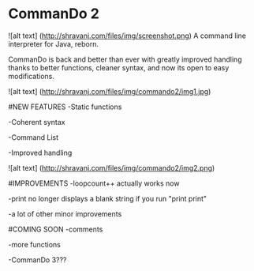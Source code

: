 # CommanDo 2
![alt text] (http://shravanj.com/files/img/screenshot.png)
A command line interpreter for Java, reborn.

CommanDo is back and better than ever with greatly improved handling thanks to better functions, cleaner syntax, and now its open to easy modifications.

![alt text] (http://shravanj.com/files/img/commando2/img1.jpg)

#NEW FEATURES
-Static functions

-Coherent syntax

-Command List

-Improved handling

![alt text] (http://shravanj.com/files/img/commando2/img2.png)

#IMPROVEMENTS
-loopcount++ actually works now

-print no longer displays a blank string if you run "print print"

-a lot of other minor improvements

#COMING SOON
-comments

-more functions

-CommanDo 3???





